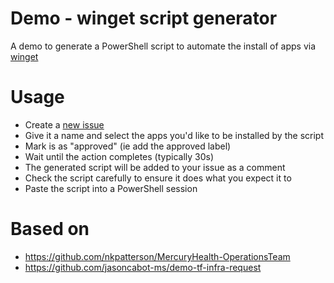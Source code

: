 # Demo - winget script generator
A demo to generate a PowerShell script to automate the install of apps via [winget](https://docs.microsoft.com/windows/package-manager/winget/)

# Usage
 - Create a [new issue](https://github.com/mormond/winget-auto-install/issues)
 - Give it a name and select the apps you'd like to be installed by the script
 - Mark is as "approved" (ie add the approved label)
 - Wait until the action completes (typically 30s)
 - The generated script will be added to your issue as a comment
 - Check the script carefully to ensure it does what you expect it to
 - Paste the script into a PowerShell session

# Based on 
* https://github.com/nkpatterson/MercuryHealth-OperationsTeam
* https://github.com/jasoncabot-ms/demo-tf-infra-request
